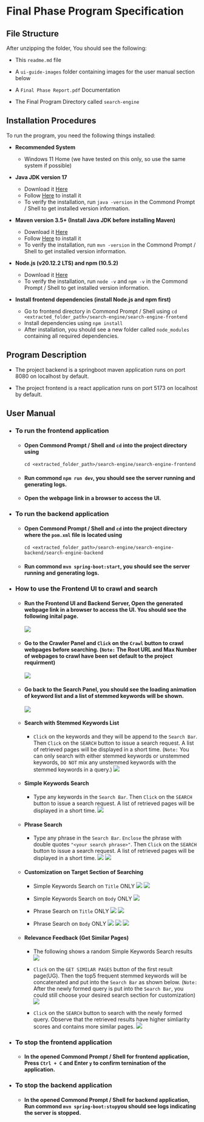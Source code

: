 # Final Phase Program Specification

## File Structure

After unzipping the folder, You should see the following:

- This `readme.md` file

- A `ui-guide-images` folder containing images for the user manual section below

- A `Final Phase Report.pdf` Documentation

- The Final Program Directory called `search-engine`

## Installation Procedures

To run the program, you need the following things installed:

- **Recommended System**

  - Windows 11 Home (we have tested on this only, so use the same system if possible)

- **Java JDK version 17**

  - Download it [Here](https://www.oracle.com/hk/java/technologies/downloads/#java17)
  - Follow [Here](https://docs.oracle.com/en/java/javase/17/install/overview-jdk-installation.html#GUID-8677A77F-231A-40F7-98B9-1FD0B48C346A)
    to install it
  - To verify the installation, run `java -version` in the Commond Prompt / Shell to get installed version information.

- **Maven version 3.5+ (Install Java JDK before installing Maven)**

  - Download it [Here](https://maven.apache.org/download.cgi)
  - Follow [Here](https://maven.apache.org/install.html) to install it
  - To verify the installation, run `mvn -version` in the Commond Prompt / Shell to get installed version information.

- **Node.js (v20.12.2 LTS) and npm (10.5.2)**

  - Download it [Here](https://nodejs.org/en/download)
  - To verify the installation, run `node -v` and `npm -v` in the Commond Prompt / Shell to get installed version information.

- **Install frontend dependencies (install Node.js and npm first)**
  - Go to frontend directory in Commond Prompt / Shell using `cd <extracted_folder_path>/search-engine/search-engine-frontend`
  - Install dependencies using `npm install`
  - After installation, you should see a new folder called `node_modules` containing all required dependencies.

## Program Description

- The project backend is a springboot maven application runs
  on port 8080 on localhost by default.

- The project frontend is a react application runs on port 5173 on localhost by default.

## User Manual

- ### To run the frontend application

  - #### Open Commond Prompt / Shell and `cd` into the project directory using  
    `cd <extracted_folder_path>/search-engine/search-engine-frontend`

  - #### Run commond `npm run dev`, you should see the server running and generating logs.

  - #### Open the webpage link in a browser to access the UI.

- ### To run the backend application

  - #### Open Commond Prompt / Shell and `cd` into the project directory where the `pom.xml` file is located using  
    `cd <extracted_folder_path>/search-engine/search-engine-backend/search-engine-backend`

  - #### Run commond `mvn spring-boot:start`, you should see the server running and generating logs.

- ### How to use the Frontend UI to crawl and search

  - #### Run the Frontend UI and Backend Server, Open the  generated webpage link in a browser to access the UI. You should see the following inital page.
    ![](/ui-guide-images/init.png)

  - #### Go to the Crawler Panel and `Click` on the `Crawl` button to crawl webpages before searching. (`Note:` The Root URL and Max Number of webpages to crawl have been set default to the project requirment)
    ![](/ui-guide-images/crawl.png)
  
  - #### Go back to the Search Panel, you should see the loading animation of keyword list and a list of stemmed keywords will be shown.
    ![](/ui-guide-images/crawl_after.png)
  
  - #### Search with Stemmed Keywords List
    - `Click` on the keywords and they will be append to the `Search Bar`. Then `Click` on the `SEARCH` button to issue a search request. A list of retrieved pages will be displayed in a short time. (`Note:` You can only search with either stemmed keywords or unstemmed keywords, `DO NOT`  mix any unstemmed keywords with the stemmed keywords in a query.)
    ![](/ui-guide-images/stemmed_keyword_search.png)

  - #### Simple Keywords Search
    - Type any keywords in the `Search Bar`. Then `Click` on the `SEARCH` button to issue a search request. A list of retrieved pages will be displayed in a short time.
    ![](/ui-guide-images/simple_keyword.png)

  - #### Phrase Search
    - Type any phrase in the `Search Bar`. `Enclose` the phrase with double quotes `"<your search phrase>"`. Then `Click` on the `SEARCH` button to issue a search request. A list of retrieved   pages will be displayed in a short time.
    ![](/ui-guide-images/phrase_1.png)
    ![](/ui-guide-images/phrase_2.png)

  - #### Customization on Target Section of Searching
    - Simple Keywords Search on `Title` ONLY
    ![](/ui-guide-images/simple_title_1.png)
    ![](/ui-guide-images/simple_title_2.png)

    - Simple Keywords Search on `Body` ONLY
    ![](/ui-guide-images/simple_body.png)

    - Phrase Search on `Title` ONLY
    ![](/ui-guide-images/phrase_title_1.png)
    ![](/ui-guide-images/phrase_title_2.png)

    - Phrase Search on `Body` ONLY
    ![](/ui-guide-images/phrase_body_1.png)
    ![](/ui-guide-images/phrase_body_2.png)
    ![](/ui-guide-images/phrase_body_3.png)
  
  - #### Relevance Feedback (Get Similar Pages)
    - The following shows a random Simple Keywords Search results
    ![](/ui-guide-images/similar_page_before.png)

    - `Click` on the `GET SIMILAR PAGES` button of the first result page(UG). Then the top5 frequent stemmed keywords will be concatenated and put into the `Search Bar` as shown below. (`Note:` After the newly formed query is put into the `Search Bar`, you could still choose your desired search section for customization)
    ![](/ui-guide-images/similar_page_query_formation.png)

    - `Click` on the `SEARCH` button to search with the newly formed query. Observe that the retrieved results have higher simliarity scores and contains more similar pages.
    ![](/ui-guide-images/similar_page_after.png)


- ### To stop the frontend application

  - #### In the opened Commond Prompt / Shell for frontend application, Press `Ctrl + C` and Enter `y` to confirm ternination of the application.

- ### To stop the backend application

  - #### In the opened Commond Prompt / Shell for backend application, Run commond `mvn spring-boot:stop`you should see logs indicating the server is stopped.
